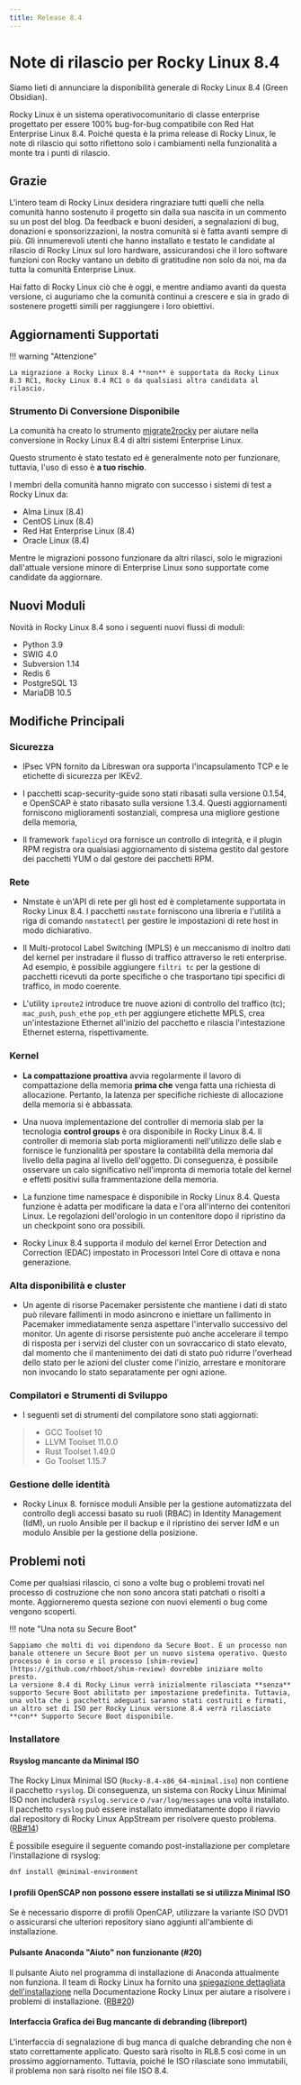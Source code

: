 ```yaml
---
title: Release 8.4
---
```


# Note di rilascio per Rocky Linux 8.4

Siamo lieti di annunciare la disponibilità generale di Rocky Linux 8.4 (Green Obsidian).

Rocky Linux è un sistema operativocomunitario di classe enterprise progettato per essere 100% bug-for-bug compatibile con Red Hat Enterprise Linux 8.4. Poiché questa è la prima release di Rocky Linux, le note di rilascio qui sotto riflettono solo i cambiamenti nella funzionalità a monte tra i punti di rilascio.

## Grazie

L'intero team di Rocky Linux desidera ringraziare tutti quelli che nella comunità hanno sostenuto il progetto sin dalla sua nascita in un commento su un post del blog. Da feedback e buoni desideri, a segnalazioni di bug, donazioni e sponsorizzazioni, la nostra comunità si è fatta avanti sempre di più. Gli innumerevoli utenti che hanno installato e testato le candidate al rilascio di Rocky Linux sul loro hardware, assicurandosi che il loro software funzioni con Rocky vantano un debito di gratitudine non solo da noi, ma da tutta la comunità Enterprise Linux.

Hai fatto di Rocky Linux ciò che è oggi, e mentre andiamo avanti da questa versione, ci auguriamo che la comunità continui a crescere e sia in grado di sostenere progetti simili per raggiungere i loro obiettivi.

## Aggiornamenti Supportati

!!! warning "Attenzione"

    La migrazione a Rocky Linux 8.4 **non** è supportata da Rocky Linux 8.3 RC1, Rocky Linux 8.4 RC1 o da qualsiasi altra candidata al rilascio.

### Strumento Di Conversione Disponibile

La comunità ha creato lo strumento [migrate2rocky](https://github.com/rocky-linux/rocky-tools/tree/main/migrate2rocky) per aiutare nella conversione in Rocky Linux 8.4 di altri sistemi Enterprise Linux.

Questo strumento è stato testato ed è generalmente noto per funzionare, tuttavia, l'uso di esso è **a tuo rischio**.

I membri della comunità hanno migrato con successo i sistemi di test a Rocky Linux da:

* Alma Linux (8.4)
* CentOS Linux (8.4)
* Red Hat Enterprise Linux (8.4)
* Oracle Linux (8.4)

Mentre le migrazioni possono funzionare da altri rilasci, solo le migrazioni dall'attuale versione minore di Enterprise Linux sono supportate come candidate da aggiornare.

## Nuovi Moduli

Novità in Rocky Linux 8.4 sono i seguenti nuovi flussi di moduli:

* Python 3.9
* SWIG 4.0
* Subversion 1.14
* Redis 6
* PostgreSQL 13
* MariaDB 10.5

## Modifiche Principali

### Sicurezza

* IPsec VPN fornito da Libreswan ora supporta l'incapsulamento TCP e le etichette di sicurezza per IKEv2.

* I pacchetti scap-security-guide sono stati ribasati sulla versione 0.1.54, e OpenSCAP è stato ribasato sulla versione 1.3.4. Questi aggiornamenti forniscono miglioramenti sostanziali, compresa una migliore gestione della memoria,

* Il framework `fapolicyd` ora fornisce un controllo di integrità, e il plugin RPM registra ora qualsiasi aggiornamento di sistema gestito dal gestore dei pacchetti YUM o dal gestore dei pacchetti RPM.

### Rete

* Nmstate è un'API di rete per gli host ed è completamente supportata in Rocky Linux 8.4. I pacchetti `nmstate` forniscono una libreria e l'utilità a riga di comando `nmstatectl` per gestire le impostazioni di rete host in modo dichiarativo.

* Il Multi-protocol Label Switching (MPLS) è un meccanismo di inoltro dati del kernel per instradare il flusso di traffico attraverso le reti enterprise. Ad esempio, è possibile aggiungere `filtri tc` per la gestione di pacchetti ricevuti da porte specifiche o che trasportano tipi specifici di traffico, in modo coerente.

* L'utility `iproute2` introduce tre nuove azioni di controllo del traffico (tc); `mac_push`, `push_eth`e `pop_eth` per aggiungere etichette MPLS, crea un'intestazione Ethernet all'inizio del pacchetto e rilascia l'intestazione Ethernet esterna, rispettivamente.

### Kernel

* **La compattazione proattiva** avvia regolarmente il lavoro di compattazione della memoria **prima che** venga fatta una richiesta di allocazione. Pertanto, la latenza per specifiche richieste di allocazione della memoria si è abbassata.

* Una nuova implementazione del controller di memoria slab per la tecnologia **control groups** è ora disponibile in Rocky Linux 8.4. Il controller di memoria slab porta miglioramenti nell'utilizzo delle slab e fornisce le funzionalità per spostare la contabilità della memoria dal livello della pagina al livello dell'oggetto. Di conseguenza, è possibile osservare un calo significativo nell'impronta di memoria totale del kernel e effetti positivi sulla frammentazione della memoria.

* La funzione time namespace è disponibile in Rocky Linux 8.4. Questa funzione è adatta per modificare la data e l'ora all'interno dei contenitori Linux. Le regolazioni dell'orologio in un contenitore dopo il ripristino da un checkpoint sono ora possibili.

* Rocky Linux 8.4 supporta il modulo del kernel Error Detection and Correction (EDAC) impostato in Processori Intel Core di ottava e nona generazione.

### Alta disponibilità e cluster

* Un agente di risorse Pacemaker persistente che mantiene i dati di stato può rilevare fallimenti in modo asincrono e iniettare un fallimento in Pacemaker immediatamente senza aspettare l'intervallo successivo del monitor. Un agente di risorse persistente può anche accelerare il tempo di risposta per i servizi del cluster con un sovraccarico di stato elevato, dal momento che il mantenimento dei dati di stato può ridurre l'overhead dello stato per le azioni del cluster come l'inizio, arrestare e monitorare non invocando lo stato separatamente per ogni azione.

### Compilatori e Strumenti di Sviluppo

* I seguenti set di strumenti del compilatore sono stati aggiornati:

> * GCC Toolset 10
> * LLVM Toolset 11.0.0
> * Rust Toolset 1.49.0
> * Go Toolset 1.15.7

### Gestione delle identità

* Rocky Linux 8. fornisce moduli Ansible per la gestione automatizzata del controllo degli accessi basato su ruoli (RBAC) in Identity Management (IdM), un ruolo Ansible per il backup e il ripristino dei server IdM e un modulo Ansible per la gestione della posizione.

## Problemi noti

Come per qualsiasi rilascio, ci sono a volte bug o problemi trovati nel processo di costruzione che non sono ancora stati patchati o risolti a monte. Aggiorneremo questa sezione con nuovi elementi o bug come vengono scoperti.

!!! note "Una nota su Secure Boot"

    Sappiamo che molti di voi dipendono da Secure Boot. È un processo non banale ottenere un Secure Boot per un nuovo sistema operativo. Questo processo è in corso e il processo [shim-review](https://github.com/rhboot/shim-review) dovrebbe iniziare molto presto.
    La versione 8.4 di Rocky Linux verrà inizialmente rilasciata **senza** supporto Secure Boot abilitato per impostazione predefinita. Tuttavia, una volta che i pacchetti adeguati saranno stati costruiti e firmati, un altro set di ISO per Rocky Linux versione 8.4 verrà rilasciato **con** Supporto Secure Boot disponibile.

### Installatore

#### Rsyslog mancante da Minimal ISO

The Rocky Linux Minimal ISO (`Rocky-8.4-x86_64-minimal.iso`) non contiene il pacchetto `rsyslog`. Di conseguenza, un sistema con Rocky Linux Minimal ISO non includerà `rsyslog.service` o `/var/log/messages` una volta installato. Il pacchetto `rsyslog` può essere installato immediatamente dopo il riavvio dal repository di Rocky Linux AppStream per risolvere questo problema. ([RB#14](https://bugs.rockylinux.org/show_bug.cgi?id=14))

È possibile eseguire il seguente comando post-installazione per completare l'installazione di rsyslog:

```bash
dnf install @minimal-environment
```

#### I profili OpenSCAP non possono essere installati se si utilizza Minimal ISO

Se è necessario disporre di profili OpenCAP, utilizzare la variante ISO DVD1 o assicurarsi che ulteriori repository siano aggiunti all'ambiente di installazione.

#### Pulsante Anaconda "Aiuto" non funzionante (#20)

Il pulsante Aiuto nel programma di installazione di Anaconda attualmente non funziona. Il team di Rocky Linux ha fornito una [spiegazione dettagliata dell'installazione](../guides/installation.md) nella Documentazione Rocky Linux per aiutare a risolvere i problemi di installazione. ([RB#20](https://bugs.rockylinux.org/show_bug.cgi?id=20))

#### Interfaccia Grafica dei Bug mancante di debranding (libreport)

L'interfaccia di segnalazione di bug manca di qualche debranding che non è stato correttamente applicato. Questo sarà risolto in RL8.5 così come in un prossimo aggiornamento. Tuttavia, poiché le ISO rilasciate sono immutabili, il problema non sarà risolto nei file ISO 8.4.
